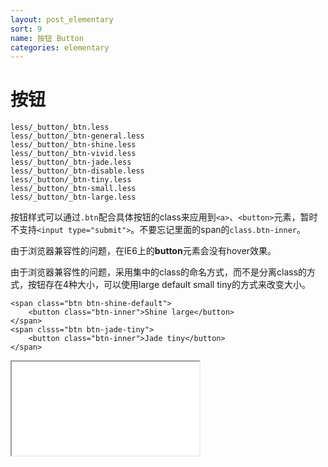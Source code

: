 ```yaml
---
layout: post_elementary
sort: 9
name: 按钮 Button
categories: elementary
---
```


# 按钮
`less/_button/_btn.less`  
`less/_button/_btn-general.less`  
`less/_button/_btn-shine.less`  
`less/_button/_btn-vivid.less`  
`less/_button/_btn-jade.less`  
`less/_button/_btn-disable.less`  
`less/_button/_btn-tiny.less`  
`less/_button/_btn-small.less`  
`less/_button/_btn-large.less`  

按钮样式可以通过`.btn`配合具体按钮的class来应用到`<a>`、`<button>`元素，暂时不支持`<input type="submit">`。不要忘记里面的span的`class.btn-inner`。

由于浏览器兼容性的问题，在IE6上的**button**元素会没有hover效果。

由于浏览器兼容性的问题，采用集中的class的命名方式，而不是分离class的方式，按钮存在4种大小，可以使用large default small tiny的方式来改变大小。

    <span class="btn btn-shine-default">
        <button class="btn-inner">Shine large</button>
    </span>
    <span clsss="btn btn-jade-tiny">
        <button class="btn-inner">Jade tiny</button>
    </span>

<iframe class="markdown_example" src="/example/elementary/button/button.html"></iframe>